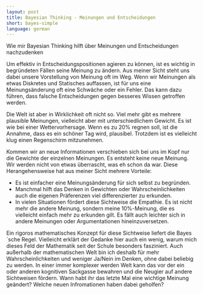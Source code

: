 ```yaml
---
layout: post
title: Bayesian Thinking - Meinungen und Entscheidungen
short: bayes-simple
language: german
---
```


Wie mir Bayesian Thinking hilft über Meinungen und Entscheidungen nachzudenken


Um effektiv in Entscheidungspositionen agieren zu können, ist es wichtig in begründeten Fällen seine Meinung zu ändern. Aus meiner Sicht steht uns dabei unsere Vorstellung von Meinung oft im Weg. Wenn wir Meinungen als etwas Diskretes und Statisches auffassen, ist für uns eine Meinungsänderung oft eine Schwäche oder ein Fehler. Das kann dazu führen, dass falsche Entscheidungen gegen besseres Wissen getroffen werden.


Die Welt ist aber in Wirklichkeit oft nicht so. Viel mehr gibt es mehrere plausible Meinungen, vielleicht aber mit unterschiedlichem Gewicht. Es ist wie bei einer Wettervorhersage. Wenn es zu 20% regnen soll, ist die Annahme, dass es ein schöner Tag wird, plausibel. Trotzdem ist es vielleicht klug einen Regenschirm mitzunehmen.


Kommen wir an neue Informationen verschieben sich bei uns im Kopf nur die Gewichte der einzelnen Meinungen. Es entsteht keine neue Meinung. Wir werden nicht von etwas überrascht, was eh schon da war.
Diese Herangehensweise hat aus meiner Sicht mehrere Vorteile:
- Es ist einfacher eine Meinungsänderung für sich selbst zu begründen. 
- Manchmal hilft das Denken in Gewichten oder Wahrscheinlichkeiten auch die eigenen Präferenzen viel differenzierter zu erkunden.
- In vielen Situationen fördert diese Sichtweise die Empathie. Es ist nicht mehr die andere Meinung, sondern meine 10%-Meinung, die es vielleicht einfach mehr zu erkunden gilt. Es fällt auch leichter sich in andere Meinungen oder Argumentationen hineinzuversetzen.


Ein rigoros mathematisches Konzept für diese Sichtweise liefert die Bayes´sche Regel. Vielleicht erklärt der Gedanke hier auch ein wenig, warum mich dieses Feld der Mathematik seit der Schule besonders fasziniert.
Auch außerhalb der mathematischen Welt bin ich deshalb für mehr Wahrscheinlichkeiten und weniger Ja/Nein im Denken, ohne dabei beliebig zu werden. In einer immer komplexer werden Welt kann das vor der ein oder anderen kognitiven Sackgasse bewahren und die Neugier auf andere Sichtweisen fördern.
Wann habt ihr das letzte Mal eine wichtige Meinung geändert? Welche neuen Infromationen haben dabei geholfen?